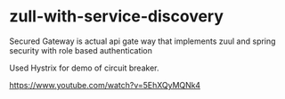 # zull-with-service-discovery

Secured Gateway is actual api gate way that implements zuul and spring security with role based authentication 

Used Hystrix for demo of circuit breaker.

https://www.youtube.com/watch?v=5EhXQyMQNk4
